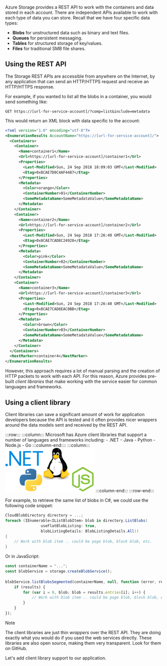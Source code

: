 Azure Storage provides a REST API to work with the containers and data stored in each account. There are independent APIs available to work with each type of data you can store. Recall that we have four specific data types:

- **Blobs** for unstructured data such as binary and text files.
- **Queues** for persistent messaging.
- **Tables** for structured storage of key/values.
- **Files** for traditional SMB file shares.

## Using the REST API

The Storage REST APIs are accessible from anywhere on the Internet, by any application that can send an HTTP/HTTPS request and receive an HTTP/HTTPS response.

For example, if you wanted to list all the blobs in a container, you would send something like:

```http
GET https://[url-for-service-account]/?comp=list&include=metadata
```

This would return an XML block with data specific to the account:

```xml
<?xml version="1.0" encoding="utf-8"?>  
<EnumerationResults AccountName="https://[url-for-service-account]/">  
  <Containers>  
    <Container>  
      <Name>container1</Name>  
      <Url>https://[url-for-service-account]/container1</Url>  
      <Properties>  
        <Last-Modified>Sun, 24 Sep 2018 18:09:03 GMT</Last-Modified>  
        <Etag>0x8CAE7D0C4AF4487</Etag>  
      </Properties>  
      <Metadata>  
        <Color>orange</Color>  
        <ContainerNumber>01</ContainerNumber>  
        <SomeMetadataName>SomeMetadataValue</SomeMetadataName>  
      </Metadata>  
    </Container>  
    <Container>  
      <Name>container2</Name>  
      <Url>https://[url-for-service-account]/container2</Url>  
      <Properties>  
        <Last-Modified>Sun, 24 Sep 2018 17:26:40 GMT</Last-Modified>  
        <Etag>0x8CAE7CAD8C24928</Etag>  
      </Properties>  
      <Metadata>  
        <Color>pink</Color>  
        <ContainerNumber>02</ContainerNumber>  
        <SomeMetadataName>SomeMetadataValue</SomeMetadataName>  
      </Metadata>  
    </Container>  
    <Container>  
      <Name>container3</Name>  
      <Url>https://[url-for-service-account]/container3</Url>  
      <Properties>  
        <Last-Modified>Sun, 24 Sep 2018 17:26:40 GMT</Last-Modified>  
        <Etag>0x8CAE7CAD8EAC0BB</Etag>  
      </Properties>  
      <Metadata>  
        <Color>brown</Color>  
        <ContainerNumber>03</ContainerNumber>  
        <SomeMetadataName>SomeMetadataValue</SomeMetadataName>  
      </Metadata>  
    </Container>  
  </Containers>  
  <NextMarker>container4</NextMarker>  
</EnumerationResults>  
```

However, this approach requires a lot of manual parsing and the creation of HTTP packets to work with each API. For this reason, Azure provides pre-built _client libraries_ that make working with the service easier for common languages and frameworks.

## Using a client library

Client libraries can save a significant amount of work for application developers because the API is tested and it often provides nicer wrappers around the data models sent and received by the REST API.

:::row:::
    :::column:::
        Microsoft has Azure client libraries that support a number of languages and frameworks including:
        - .NET
        - Java
        - Python
        - Node.js
        - Go
    :::column-end::::
    :::column:::
        <br> ![Sample logos of supported frameworks you can use with Azure](../media/4-common-tools.png) 
    :::column-end:::
:::row-end:::

For example, to retrieve the same list of blobs in C#, we could use the following code snippet:

```csharp
CloudBlobDirectory directory = ...;
foreach (IEnumerable<IListBlobItem> blob in directory.ListBlobs(
                useFlatBlobListing: true,
                blobListingDetails: BlobListingDetails.All))
{
    // Work with blob item .. could be page blob, block blob, etc.
}
```

Or in JavaScript:

```javascript
const containerName = "...";
const blobService = storage.createBlobService();

blobService.listBlobsSegmented(containerName, null, function (error, results) {
    if (results) {
        for (var i = 0, blob; blob = results.entries[i]; i++) {
            // Work with blob item .. could be page blob, block blob, etc.
        }
    }
});
```

> [!NOTE]
> The client libraries are just thin _wrappers_ over the REST API. They are doing exactly what you would do if you used the web services directly. These libraries are also open source, making them very transparent. Look for them on GitHub.

Let's add client library support to our application.